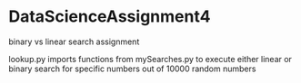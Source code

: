 # DataScienceAssignment4
binary vs linear search assignment 

lookup.py imports functions from mySearches.py to execute either linear or binary search for specific numbers out of 10000 random numbers
